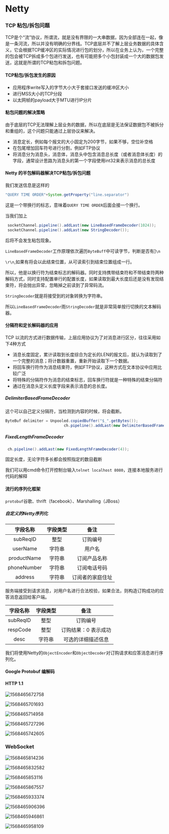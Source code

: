 # Netty

### TCP 粘包/拆包问题

TCP是个“流”协议，所谓流，就是没有界限的一大串数据，因为全部连在一起，像是一条河流，所以并没有明确的分界线。TCP底层并不了解上层业务数据的具体含义，它会根据TCP缓冲区的实际情况进行包的划分，所以在业务上认为，一个完整的包会被TCP拆成多个包进行发送，也有可能把多个小包封装成一个大的数据包发送，这就是所谓的TCP粘包和拆包问题。



#### TCP粘包/拆包发生的原因

* 应用程序write写入的字节大小大于套接口发送的缓冲区大小
* 进行MSS大小的TCP分段
* 以太网帧的payload大于MTU进行IP分片

#### 粘包问题的解决策略

由于底层的TCP无法理解上层业务的数据，所以在底层是无法保证数据包不被拆分和重组的，这个问题只能通过上层协议来解决。

* 消息定长，例如每个报文的大小固定为200字节，如果不够，空位补空格
* 在包尾增加回车符号进行分割，例如FTP协议
* 将消息分为消息头，消息体，消息头中包含消息总长度（或者消息体长度）的字段，通常设计思路为消息头的第一个字段使用int32来表示消息的总长度



#### Netty 的半包解码器解决TCP粘包/拆包问题

我们发送信息是这样的

```java
"QUERY TIME ORDER"+System.getProperty("line.separator")
```

这是一个带换行的标志，意味着`QUERY TIME ORDER`后面会接一个换行。

当我们加上

```java
 socketChannel.pipeline().addLast(new LineBasedFrameDecoder(1024));
 socketChannel.pipeline().addLast(new StringDecoder());
```

后将不会发生粘包现象。

`LineBasedFrameDecoder`工作原理依次遍历`ByteBuff`中可读字节，判断是否有]`\n` 

`\r\n`,如果有将会以此结束位置，从可读索引到结束位置组成一行。

所以，他是以换行符为结束标志的解码器。同时支持携带结束符和不带结束符两种解码方式，同时支持配置单行的配置长度，如果读取到最大长度后还是没有发现结束符，将会抛出异常，忽略掉之前读到了异常码流。

`StringDecoder`就是将接受到的对象转换为字符串。

所以`LineBasedFrameDecoder`雨`StringDecoder`就是非常简单按行切换的文本解码器。



#### 分隔符和定长解码器的应用

TCP 以流的方式进行数据传输，上层应用协议为了对消息进行区分，往往采用如下4种方式

* 消息长度固定，累计读取到长度综合为定长的LEN的报文后，就认为读取到了一个完整的消息；将计数器重置，重新开始读取下一个数据。
* 将回车换行符作为消息结束符，例如FTP协议，这种方式在文本协议中应用比较广泛
* 将特殊的分隔符作为消息的结束标志，回车换行符就是一种特殊的结束分隔符
* 通过在消息头定义长度字段来表示消息的总长度。

##### DelimiterBasedFrameDecoder

这个可以自己定义分隔符，当检测到内容的时候，将会截断。

```java
ByteBuf delimiter = Unpooled.copiedBuffer("$_".getBytes());
                          ch.pipeline().addLast(new DelimiterBasedFrameDecoder(1024,delimiter));
```

##### FixedLengthFrameDecoder

```java
 ch.pipeline().addLast(new FixedLengthFrameDecoder(4));
```

固定长度，无论字符多长都会按照指定的数目截断

我们可以用cmd命令打开控制台输入`telnet localhost 8080`，连接本地服务进行代码的解释

#### 流行的序列化框架

`protobuf`谷歌、thrift（facebook）、Marshalling（JBoss）

##### 自定义的Netty序列化

|  字段名称   | 字段类型 |       备注       |
| :---------: | :------: | :--------------: |
|  subReqID   |   整型   |     订购编号     |
|  userName   |  字符串  |      用户名      |
| productName |  字符串  |   订阅产品名称   |
| phoneNumber |  字符串  |   订阅电话号码   |
|   address   |  字符串  | 订阅者的家庭住址 |

服务端接受到请求消息，对用户名进行合法校验，如果合法，则构造订购成功的应答消息返回给客户端。

| 字段名称 | 字段类型 |         备注         |
| :------: | :------: | :------------------: |
| subReqID |   整型   |       订购编号       |
| respCode |   整型   | 订购结果：0 表示成功 |
|   desc   |  字符串  |  可选的详细描述信息  |

我们将使用Netty的`ObjectEncoder`和`ObjectDecoder`对订购请求和应答消息进行序列化。

#### Google Protobuf 编解码



#### HTTP 1.1

![1568465672758](./img/1568465672758.png)

![1568465701693](./img/1568465701693.png)

![1568465714958](./img/1568465714958.png)

![1568465727296](./img/1568465727296.png)

![1568465742605](./img/1568465742605.png)

### WebSocket

![1568465814236](./img/1568465814236.png)

![1568465832582](./img/1568465832582.png)

![1568465853116](./img/1568465853116.png)

![1568465867557](./img/1568465867557.png)

![1568465933374](./img/1568465933374.png)

![1568465906396](./img/1568465906396.png)

![1568465946861](./img/1568465946861.png)

![1568465958109](./img/1568465958109.png)

